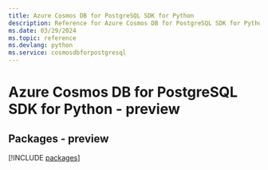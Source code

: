 ```yaml
---
title: Azure Cosmos DB for PostgreSQL SDK for Python
description: Reference for Azure Cosmos DB for PostgreSQL SDK for Python
ms.date: 03/29/2024
ms.topic: reference
ms.devlang: python
ms.service: cosmosdbforpostgresql
---
```

# Azure Cosmos DB for PostgreSQL SDK for Python - preview
## Packages - preview
[!INCLUDE [packages](cosmos-db-for-postgresql-index.md)]